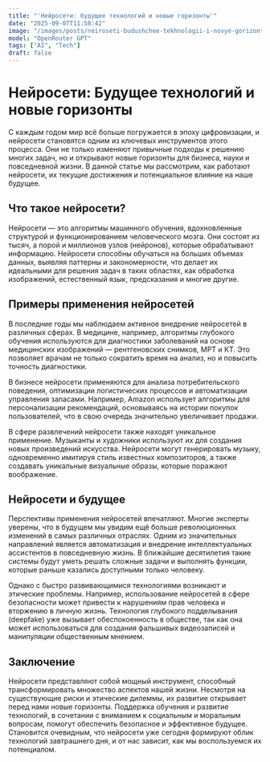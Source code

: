 ```yaml
---
title: "'Нейросети: будущее технологий и новые горизонты'"
date: "2025-09-07T11:58:42"
image: "/images/posts/neiroseti-budushchee-tekhnologii-i-novye-gorizonty.png"
model: "OpenRouter GPT"
tags: ["AI", "Tech"]
draft: false
---
```


# Нейросети: Будущее технологий и новые горизонты

С каждым годом мир всё больше погружается в эпоху цифровизации, и нейросети становятся одним из ключевых инструментов этого процесса. Они не только изменяют привычные подходы к решению многих задач, но и открывают новые горизонты для бизнеса, науки и повседневной жизни. В данной статье мы рассмотрим, как работают нейросети, их текущие достижения и потенциальное влияние на наше будущее.

## Что такое нейросети?

Нейросети — это алгоритмы машинного обучения, вдохновленные структурой и функционированием человеческого мозга. Они состоят из тысяч, а порой и миллионов узлов (нейронов), которые обрабатывают информацию. Нейросети способны обучаться на больших объемах данных, выявляя паттерны и закономерности, что делает их идеальными для решения задач в таких областях, как обработка изображений, естественный язык, предсказания и многие другие.

## Примеры применения нейросетей

В последние годы мы наблюдаем активное внедрение нейросетей в различных сферах. В медицине, например, алгоритмы глубокого обучения используются для диагностики заболеваний на основе медицинских изображений — рентгеновских снимков, МРТ и КТ. Это позволяет врачам не только сократить время на анализ, но и повысить точность диагностики.

В бизнесе нейросети применяются для анализа потребительского поведения, оптимизации логистических процессов и автоматизации управления запасами. Например, Amazon использует алгоритмы для персонализации рекомендаций, основываясь на истории покупок пользователей, что в свою очередь значительно увеличивает продажи.

В сфере развлечений нейросети также находят уникальное применение. Музыканты и художники используют их для создания новых произведений искусства. Нейросети могут генерировать музыку, одновременно имитируя стиль известных композиторов, а также создавать уникальные визуальные образы, которые поражают воображение.

## Нейросети и будущее

Перспективы применения нейросетей впечатляют. Многие эксперты уверены, что в будущем мы увидим ещё больше революционных изменений в самых различных отраслях. Одним из значительных направлений является автоматизация и внедрение интеллектуальных ассистентов в повседневную жизнь. В ближайшие десятилетия такие системы будут уметь решать сложные задачи и выполнять функции, которые раньше казались доступными только человеку.

Однако с быстро развивающимися технологиями возникают и этические проблемы. Например, использование нейросетей в сфере безопасности может привести к нарушениям прав человека и вторжению в личную жизнь. Технология глубокого подделывания (deepfake) уже вызывает обеспокоенность в обществе, так как она может использоваться для создания фальшивых видеозаписей и манипуляции общественным мнением.

## Заключение

Нейросети представляют собой мощный инструмент, способный трансформировать множество аспектов нашей жизни. Несмотря на существующие риски и этические дилеммы, их развитие открывает перед нами новые горизонты. Поддержка обучения и развитие технологий, в сочетании с вниманием к социальным и моральным вопросам, помогут обеспечить безопасное и эффективное будущее. Становится очевидным, что нейросети уже сегодня формируют облик технологий завтрашнего дня, и от нас зависит, как мы воспользуемся их потенциалом.
